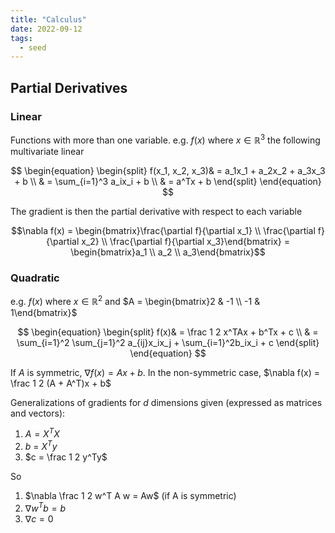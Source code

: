 ```yaml
---
title: "Calculus"
date: 2022-09-12
tags:
  - seed
---
```


## Partial Derivatives

### Linear

Functions with more than one variable. e.g. $f(x)$ where $x \in \mathbb{R}^3$ the following multivariate linear

$$
\begin{equation}
\begin{split}
f(x_1, x_2, x_3)& = a_1x_1 + a_2x_2 + a_3x_3 + b \\
 & = \sum_{i=1}^3 a_ix_i + b \\
 & = a^Tx + b
\end{split}
\end{equation}
$$

The gradient is then the partial derivative with respect to each variable

$$\nabla f(x) = \begin{bmatrix}\frac{\partial f}{\partial x_1} \\ \frac{\partial f}{\partial x_2} \\ \frac{\partial f}{\partial x_3}\end{bmatrix} = \begin{bmatrix}a_1 \\ a_2 \\ a_3\end{bmatrix}$$

### Quadratic

e.g. $f(x)$ where $x \in \mathbb{R}^2$ and $A = \begin{bmatrix}2 & -1 \\ -1 & 1\end{bmatrix}$

$$
\begin{equation}
\begin{split}
f(x)& = \frac 1 2 x^TAx + b^Tx + c \\
 & = \sum_{i=1}^2 \sum_{j=1}^2 a_{ij}x_ix_j + \sum_{i=1}^2b_ix_i + c
\end{split}
\end{equation}
$$

If $A$ is symmetric, $\nabla f(x) = Ax+b$. In the non-symmetric case, $\nabla f(x) = \frac 1 2 (A + A^T)x + b$

Generalizations of gradients for $d$ dimensions given (expressed as matrices and vectors):

1. $A = X^TX$
2. $b$ = $X^Ty$
3. $c = \frac 1 2 y^Ty$

So

1. $\nabla \frac 1 2 w^T A w = Aw$ (if A is symmetric)
2. $\nabla w^Tb = b$
3. $\nabla c = 0$
